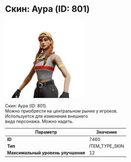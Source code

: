 # Скин: Аура (ID: 801)

![Item Image](../img/7460.webp?raw=true)

Скин: Аура (ID: 801)<br>Можно приобрести на центральном рынке у игроков.<br>Используется для изменения внешнего<br>вида персонажа. Можно надеть.


| Параметр | Значение |
|----------|----------|
| **ID** | 7460 |
| **Тип** | ITEM_TYPE_SKIN |
| **Максимальный уровень улучшения** | 12 |

